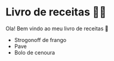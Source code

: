 # Livro de receitas :man_cook:

Ola! Bem vindo ao meu livro de receitas :wave:

 - Strogonoff de frango
 - Pave
 - Bolo de cenoura
